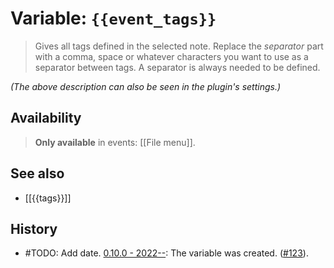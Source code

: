 # Variable: `{{event_tags}}`

> Gives all tags defined in the selected note. Replace the *separator* part with a comma, space or whatever characters you want to use as a separator between tags. A separator is always needed to be defined.

_(The above description can also be seen in the plugin's settings.)_

## Availability
> <strong>Only available</strong> in events: [[File menu]].

## See also
- [[{{tags}}]]

## History
- #TODO: Add date. [0.10.0 - 2022--](https://github.com/Taitava/obsidian-shellcommands/blob/main/CHANGELOG.md#00---2022--): The variable was created. ([#123](https://github.com/Taitava/obsidian-shellcommands/issues/123)).